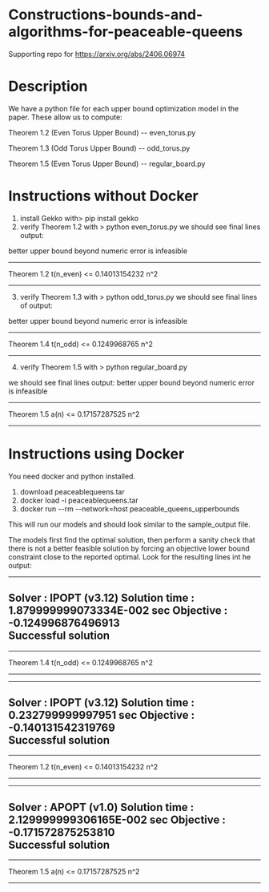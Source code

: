 # Constructions-bounds-and-algorithms-for-peaceable-queens
Supporting repo for https://arxiv.org/abs/2406.06974


# Description 
We have a python file for each upper bound optimization model in the paper. These allow us to compute: 

Theorem 1.2 (Even Torus Upper Bound) -- even_torus.py

Theorem 1.3 (Odd Torus Upper Bound) -- odd_torus.py

Theorem 1.5 (Even Torus Upper Bound) -- regular_board.py

# Instructions without Docker
1. install Gekko with> pip install gekko 
2. verify Theorem 1.2 with > python even_torus.py 
we should see final lines output:

better upper bound beyond numeric error is infeasible 
*****
Theorem 1.2 t(n_even) <=  0.14013154232 n^2
*****

3. verify Theorem 1.3 with > python odd_torus.py 
we should see final lines of output:

better upper bound beyond numeric error is infeasible
*****
Theorem 1.4 t(n_odd) <=  0.1249968765 n^2
*****

4. verify Theorem 1.5 with > python regular_board.py

we should see final lines output:
better upper bound beyond numeric error is infeasible
*****
Theorem 1.5 a(n) <=  0.17157287525 n^2
*****


# Instructions using Docker
You need docker and python installed.

1. download peaceablequeens.tar
2. docker load -i peaceablequeens.tar
3. docker run --rm --network=host peaceable_queens_upperbounds

This will run our models and should look similar to the sample_output file.

The models first find the optimal solution, then perform a sanity check that there is not a better feasible solution by forcing an objective lower bound constraint close to the reported optimal. Look for the resulting lines int he output:

---------------------------------------------------
 Solver         :  IPOPT (v3.12)
 Solution time  :   1.879999999073334E-002 sec
 Objective      :  -0.124996876496913     
 Successful solution
 ---------------------------------------------------
 
*****
Theorem 1.4 t(n_odd) <=  0.1249968765 n^2
*****

 
 
 ---------------------------------------------------
 Solver         :  IPOPT (v3.12)
 Solution time  :   0.232799999997951      sec
 Objective      :  -0.140131542319769     
 Successful solution
 ---------------------------------------------------
 
*****
Theorem 1.2 t(n_even) <=  0.14013154232 n^2
*****


---------------------------------------------------
 Solver         :  APOPT (v1.0)
 Solution time  :   2.129999999306165E-002 sec
 Objective      :  -0.171572875253810     
 Successful solution
 ---------------------------------------------------
 

*****
Theorem 1.5 a(n) <=  0.17157287525 n^2
*****

